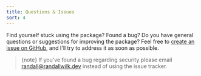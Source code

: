 ```yaml
---
title: Questions & Issues
sort: 4
---
```


Find yourself stuck using the package? Found a bug? Do you have general questions or suggestions for improving the package?
Feel free to [create an issue on GitHub](https://github.com/rawilk/laravel-form-components/issues), and I'll try to address it as soon as possible.

> {note} If you've found a bug regarding security please email [randall@randallwilk.dev](mailto:randall@randallwilk.dev) instead of using the issue tracker.
